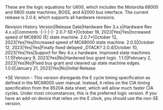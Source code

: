 These are the logic equations for U600, which includes the Motorolla 68000 and 6800 state machines, BOSS, and A2000 bus interface. The current release is 2.0.4, which supports all hardware revisions.

Revision History
Version|Release Date|Hardware Rev 3.x.x|Hardware Rev 4.x.x|Comments
-|-|-|-|-
2.0.7-SE*|October 19, 2023|Yes|Yes|Increased speed of MC6800 (E) state machine.
2.0.7*|October 12, 2023|Yes|Yes|Increased speed of MC68000 state machine.
2.0.5|October 12, 2023|Yes|Yes|Finally fixed delayed _DTACK?
2.0.4|October 10, 2023|Yes|Yes|Support for Rev 4.x.x hardware. Improved state machines.
1.1.1|February 9, 2023|Yes|No|Hardened bus grant logic.
1.1.0|February 2, 2023|Yes|No|Fixed bus grant and cleaned up state machine edges.
1.0.0|January 21, 2023|Yes|No|Initial Release

*SE Version - This version disregards the E cycle timing specification as defined in the MC68000 user manual. Instead, it relies on the CIA timing specification from the 8520A data sheet, which will allow much faster CIA cycles. Under most circumstances, this is the preferred logic version. If you have an add-on device that relies on the E clock, you should use the non-SE version. 

